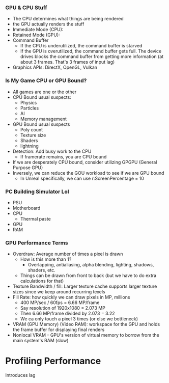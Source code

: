 ### GPU & CPU Stuff
- The CPU determines what things are being rendered
- the GPU actually renders the stuff
- Immediate Mode (CPU):
- Retained Mode (GPU):
- Command Buffer
	- If the CPU is underutilized, the command buffer is starved
	- If the GPU is overutilized, the command buffer gets full. The device drives blocks the command buffer from getting more information (at about 3 frames. That's 3 frames of input lag)
- Graphics APIs: DirectX, OpenGL, Vulkan

### Is My Game CPU or GPU Bound?
- All games are one or the other
- CPU Bound usual suspects:
	- Physics
	- Particles
	- AI
	- Memory management
- GPU Bound usual suspects
	- Poly count
	- Texture size
	- Shaders
	- lightning
- Detection: Add busy work to the CPU
	- If framerate remains, you are CPU bound
- If we are desperately CPU bound, consider utilizing GPGPU (General Purpose GPU)
- Inversely, we can reduce the GOU workload to see if we are GPU bound
	- In Unreal specifically, we can use r:ScreenPercentage = 10

### PC Building Simulator Lol
- PSU
- Motherboard
- CPU
	- Thermal paste
- GPU
- RAM

### GPU Performance Terms
- Overdraw: Average number of times a pixel is drawn
	- How is this more than 1?
		- Overlapping, antialiasing, alpha blending, lighting, shadows, shaders, etc.
	- Things can be drawn from front to back (but we have to do extra calculations for that)
- Texture Bandwidth / fill: Larger texture cache supports larger texture sizes since we keep around recurring texels
- Fill Rate: how quickly we can draw pixels in MP, millions
	- 400 MP/sec / 60fps = 6.66 MP/frame
	- Say resolution of 1920x1080 = 2.073 MP
	- Then 6.66 MP/frame divided by 2.073 = 3.22
	- We ca only touch a pixel 3 times (or else we bottleneck)
- VRAM (GPU Memory) (Video RAM): workspace for the GPU and holds the frame buffer for displaying final renders
- Nonlocal VRAM - GPU's version of virtual memory to borrow from the main system's RAM (slow)

# Profiling Performance

Introduces lag
